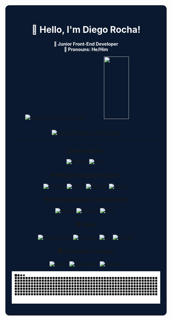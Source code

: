 <div align="center" style="background-color:#0a192f; padding: 20px; border-radius: 12px;">

<h1 align="center" style="color:#ffffff;">👋 Hello, I'm Diego Rocha!</h1>
<p align="center" style="color:#ffffff;">
  <strong>🚀 Junior Front-End Developer</strong><br/>
  <strong>🧔 Pronouns: He/Him</strong>
</p>

<div align="center">  
  <img width="49%" height="195px" src="https://github-readme-stats.vercel.app/api?username=diegorcserejo&show_icons=true&count_private=true&hide_border=true&include_all_commits=true&title_color=007bff&icon_color=007bff&text_color=c9d1d9&bg_color=0a192f" alt="Diego Rocha GitHub stats" /> 
  <img width="41%" height="195px" src="https://github-readme-stats.vercel.app/api/top-langs/?username=diegorcserejo&layout=compact&hide_border=true&include_all_commits=true&title_color=007bff&text_color=faf7fc&bg_color=0a192f" />
</div>

<br/>

[![Diego's GitHub Activity Graph](https://github-readme-activity-graph.vercel.app/graph?username=diegorcserejo&bg_color=0a192f&color=007bff&line=00bcd4&point=ffffff&area=true&hide_border=true)](https://github.com/ashutosh00710/github-readme-activity-graph)

---

### 🧠 Hards Skills:
![Python](https://img.shields.io/badge/-Python-0a192f?style=for-the-badge&logo=python)&nbsp;
![Java](https://img.shields.io/badge/-Java-0a192f?style=for-the-badge&logo=java)&nbsp;

### 🌐 Web Development Stack:
![HTML5](https://img.shields.io/badge/-HTML5-0a192f?style=for-the-badge&logo=html5)&nbsp;
![CSS3](https://img.shields.io/badge/-CSS3-0a192f?style=for-the-badge&logo=css3)&nbsp;
![MySQL](https://img.shields.io/badge/-MySQL-0a192f?style=for-the-badge&logo=mysql)&nbsp;
![Figma](https://img.shields.io/badge/-Figma-0a192f?style=for-the-badge&logo=figma)&nbsp;

### ⚙️ Methodologies & Architecture:
![Scrum](https://img.shields.io/badge/-Scrum-0a192f?style=for-the-badge&logo=scrumalliance&logoColor=white)&nbsp;
![Kanban](https://img.shields.io/badge/-Kanban-0a192f?style=for-the-badge&logo=trello&logoColor=white)&nbsp;
![MVC](https://img.shields.io/badge/-MVC-0a192f?style=for-the-badge&logo=three.js&logoColor=white)&nbsp;

### 🛠️ Tools:
![Visual Studio](https://img.shields.io/badge/-Visual%20Studio-0a192f?style=for-the-badge&logo=visual-studio)&nbsp;
![VS Code](https://img.shields.io/badge/-VS%20Code-0a192f?style=for-the-badge&logo=visual-studio-code)&nbsp;
![Git](https://img.shields.io/badge/-Git-0a192f?style=for-the-badge&logo=git)&nbsp;
![GitHub](https://img.shields.io/badge/-GitHub-0a192f?style=for-the-badge&logo=github)&nbsp;

### 📚 Currently Learning:
![React](https://img.shields.io/badge/-React-0a192f?style=for-the-badge&logo=react)&nbsp;
![TypeScript](https://img.shields.io/badge/-TypeScript-0a192f?style=for-the-badge&logo=typescript)&nbsp;
![Node.js](https://img.shields.io/badge/-Node.js-0a192f?style=for-the-badge&logo=nodedotjs)&nbsp;

![snake gif](https://github.com/diegorcserejo/diegorcserejo/blob/output/github-contribution-grid-snake.svg)

</div>
